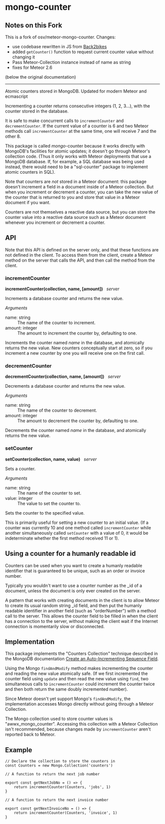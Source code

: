 # mongo-counter

## Notes on this Fork

This is a fork of osv/meteor-mongo-counter. Changes:

- use codebase rewritten in JS from [Back2bikes](https://github.com/Back2bikes/meteor-mongo-counter)
- added `getCounter()` function to request current counter value without changing it
- Pass Meteor-Collection instance instead of name as string
- fixes for Meteor 2.6

(below the original documentation)

---

Atomic counters stored in MongoDB. Updated for modern Meteor and ecmascript

Incrementing a counter returns consecutive integers (1, 2, 3...), with the counter stored in the database.

It is safe to make concurrent calls to `incrementCounter` and
`decrementCounter`. If the current value of a counter is 6 and two Meteor methods call `incrementCounter` at the same time, one will receive 7 and the
other 8.

This package is called <i>mongo</i>-counter because it works directly with MongoDB's facilities for atomic updates; it doesn't go through Meteor's
collection code.  (Thus it only works with Meteor deployments that use a MongoDB database. If, for example, a SQL database was being used instead,
there would need to be a "sql-counter" package to implement atomic counters in SQL).

Note that counters are *not* stored in a Meteor document: this package doesn't increment a field in a document inside of a Meteor collection. But when
you increment or decrement a counter, you can take the new value of the counter that is returned to you and store that value in a Meteor document if
you want.

Counters are not themselves a reactive data source, but you can store the counter value into a reactive data source such as a Meteor document whenever
you increment or decrement a counter.

## API

Note that this API is defined on the server only, and that these functions are not defined in the client. To access them from the client, create a
Meteor method on the server that calls the API, and then call the method from the client.

### incrementCounter

**incrementCounter(collection, name, [amount])** &nbsp; *server*

Increments a database counter and returns the new value.

*Arguments*

<dl>
  <dt>name: string</dt>
  <dd>The name of the counter to increment.</dd>

  <dt>amount: integer</dt>
  <dd>The amount to increment the counter by, defaulting to one.</dd>
</dl>

Increments the counter named *name* in the database, and atomically returns the new value. New counters conceptually start at zero, so if you
increment a new counter by one you will receive one on the first call.

### decrementCounter

**decrementCounter(collection, name, [amount])** &nbsp; *server*

Decrements a database counter and returns the new value.

*Arguments*

<dl>
  <dt>name: string</dt>
  <dd>The name of the counter to decrement.</dd>

  <dt>amount: integer</dt>
  <dd>The amount to decrement the counter by, defaulting to one.</dd>
</dl>

Decrements the counter named *name* in the database, and atomically returns the new value.

### setCounter

**setCounter(collection, name, value)** &nbsp; *server*

Sets a counter.

*Arguments*

<dl>
  <dt>name: string</dt>
  <dd>The name of the counter to set.</dd>

  <dt>value: integer</dt>
  <dd>The value to set the counter to.</dd>
</dl>

Sets the counter to the specified value.

This is primarily useful for setting a new counter to an initial value.  (If a counter was currently 10 and one method called
`incrementCounter` while another simultaneously called `setCounter`
with a value of 0, it would be indeterminate whether the first method received 11 or 1).

## Using a counter for a humanly readable id

Counters can be used when you want to create a humanly readable identifier that is guaranteed to be unique, such as an order or invoice number.

Typically you wouldn't want to use a counter number as the _id of a document, unless the document is only ever created on the server.

A pattern that works with creating documents in the client is to allow Meteor to create its usual random string _id field, and then put the humanly
readable identifier in another field (such as "orderNumber")
with a method call to the server. This allows the counter field to be filled in when the client has a connection to the server, without making the
client wait if the Internet connection is momentarily slow or disconnected.

## Implementation

This package implements the "Counters Collection" technique described in the MongoDB documentation
[Create an Auto-Incrementing Sequence Field](http://docs.mongodb.org/manual/tutorial/create-an-auto-incrementing-field/#a-counters-collection).

Using the Mongo `findAndModify` method makes incrementing the counter and reading the new value atomically safe.  (If we first incremented the counter
field using `update` and then read the new value using
`find`, two simultaneous calls to `incrementCounter` could increment the counter twice and then both return the same doubly incremented number).

Since Meteor doesn't yet support Mongo's `findAndModify`, the implementation accesses Mongo directly without going through a Meteor Collection.

The Mongo collection used to store counter values is
"awwx_mongo_counter". Accessing this collection with a Meteor Collection isn't recommended, because changes made by
`incrementCounter` aren't reported back to Meteor.

## Example

```
// Declare the collection to store the counters in
const Counters = new Mongo.Collection('counters')

// A function to return the next job number 

export const getNextJobNo = () => {
    return incrementCounter(Counters, 'jobs', 1)
}

// A function to return the next invoice number 

export const getNextInvoiceNo = () => {
    return incrementCounter(Counters, 'invoice', 1)
}

```
